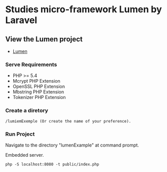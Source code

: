# Studies micro-framework Lumen by Laravel
## View the Lumen project
- [Lumen](http://lumen.laravel.com/)

### Serve Requirements
- PHP >= 5.4
- Mcrypt PHP Extension
- OpenSSL PHP Extension
- Mbstring PHP Extension
- Tokenizer PHP Extension

### Create a diretory
	/lumiemExemple (Or create the name of your preference).

### Run Project
Navigate to the directory "lumenExample" at command prompt.

Embedded server.

	php -S localhost:8080 -t public/index.php





